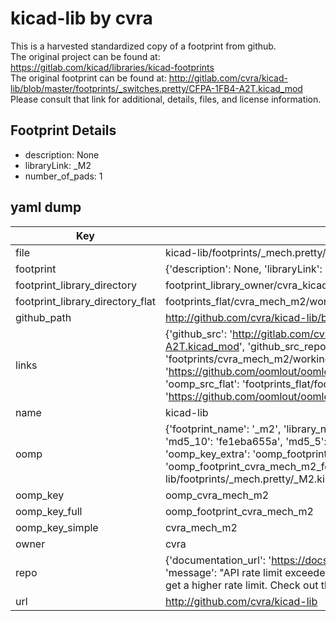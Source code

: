 # kicad-lib by cvra  
This is a harvested standardized copy of a footprint from github.  
The original project can be found at:  
https://gitlab.com/kicad/libraries/kicad-footprints  
The original footprint can be found at:
http://gitlab.com/cvra/kicad-lib/blob/master/footprints/_switches.pretty/CFPA-1FB4-A2T.kicad_mod
Please consult that link for additional, details, files, and license information.  
## Footprint Details
* description: None  
* libraryLink: _M2  
* number_of_pads: 1  
## yaml dump  
| Key | Value |  
| --- | --- |  
| file | kicad-lib/footprints/_mech.pretty/_M2.kicad_mod |  
| footprint | {'description': None, 'libraryLink': '_M2', 'number_of_pads': 1} |  
| footprint_library_directory | footprint_library_owner/cvra_kicad-lib |  
| footprint_library_directory_flat | footprints_flat/cvra_mech_m2/working |  
| github_path | http://github.com/cvra/kicad-lib/blob/master/footprints/_mech.pretty/_M2.kicad_mod |  
| links | {'github_src': 'http://gitlab.com/cvra/kicad-lib/blob/master/footprints/_switches.pretty/CFPA-1FB4-A2T.kicad_mod', 'github_src_repo': 'https://gitlab.com/kicad/libraries/kicad-footprints', 'oomp_bot': 'footprints/cvra_mech_m2/working', 'oomp_bot_github': 'https://github.com/oomlout/oomlout_oomp_footprint_bot/tree/main/footprints/cvra_mech_m2/working', 'oomp_src_flat': 'footprints_flat/footprints_flat/cvra_mech_m2/working', 'oomp_src_flat_github': 'https://github.com/oomlout/oomlout_oomp_footprint_src/tree/main/footprints_flat/cvra_mech_m2/working'} |  
| name | kicad-lib |  
| oomp | {'footprint_name': '_m2', 'library_name': '_mech', 'md5': 'fe1eba655a8003b65940709ed682ba54', 'md5_10': 'fe1eba655a', 'md5_5': 'fe1eb', 'md5_6': 'fe1eba', 'oomp_key': 'oomp_cvra_mech_m2', 'oomp_key_extra': 'oomp_footprint_cvra_mech_m2', 'oomp_key_full': 'oomp_footprint_cvra_mech_m2_fe1eba', 'oomp_key_simple': 'cvra_mech_m2', 'original_filename': 'kicad-lib/footprints/_mech.pretty/_M2.kicad_mod', 'owner_name': 'cvra'} |  
| oomp_key | oomp_cvra_mech_m2 |  
| oomp_key_full | oomp_footprint_cvra_mech_m2 |  
| oomp_key_simple | cvra_mech_m2 |  
| owner | cvra |  
| repo | {'documentation_url': 'https://docs.github.com/rest/overview/resources-in-the-rest-api#rate-limiting', 'message': "API rate limit exceeded for 84.66.173.59. (But here's the good news: Authenticated requests get a higher rate limit. Check out the documentation for more details.)"} |  
| url | http://github.com/cvra/kicad-lib |  

